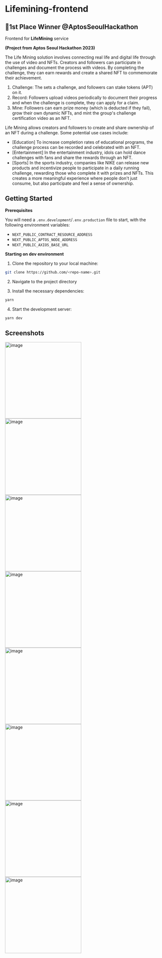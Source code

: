 # Lifemining-frontend
## 🥇1st Place Winner @AptosSeoulHackathon

Frontend for **LifeMining** service

__(Project from Aptos Seoul Hackathon 2023)__

The Life Mining solution involves connecting real life and digital life through the use of video and NFTs. Creators and followers can participate in challenges and document the process with videos. By completing the challenge, they can earn rewards and create a shared NFT to commemorate their achievement.

1. Challenge: The   sets a challenge, and followers can stake tokens (APT) on it.
2. Record: Followers upload videos periodically to document their progress and when the challenge is complete, they can apply for a claim.
3. Mine: Followers can earn prize money (which is deducted if they fail), grow their own dynamic NFTs, and mint the group's challenge certification video as an NFT.

Life Mining allows creators and followers to create and share ownership of an NFT during a challenge. Some potential use cases include:
- [Education] To increase completion rates of educational programs, the challenge process can be recorded and celebrated with an NFT.
- [Entertainment] In the entertainment industry, idols can hold dance challenges with fans and share the rewards through an NFT.
- [Sports] In the sports industry, companies like NIKE can release new products and incentivize people to participate in a daily running challenge, rewarding those who complete it with prizes and NFTs. This creates a more meaningful experience where people don't just consume, but also participate and feel a sense of ownership.


## Getting Started

**Prerequisites**

You will need a ```.env.development```/```.env.production``` file to start, with the following environment variables:
- ```NEXT_PUBLIC_CONTRACT_RESOURCE_ADDRESS```
- ```NEXT_PUBLIC_APTOS_NODE_ADDRESS```
- ```NEXT_PUBLIC_AXIOS_BASE_URL```


**Starting on dev environment**

1. Clone the repository to your local machine:

```bash
git clone https://github.com/<repo-name>.git
```

2. Navigate to the project directory

3. Install the necessary dependencies:

```bash
yarn
```

4. Start the development server:

```bash
yarn dev
```

## Screenshots
<img width="252" alt="image" src="https://user-images.githubusercontent.com/84962016/217451813-c588996e-948f-430c-b1dd-bb19aeb789ce.png">
<img width="252" alt="image" src="https://user-images.githubusercontent.com/84962016/217451886-3228dcb9-7005-4f37-97be-c24a4194982b.png">
<img width="252" alt="image" src="https://user-images.githubusercontent.com/84962016/217451947-222f345a-8053-455f-8606-1fbe3522df88.png">
<img width="252" alt="image" src="https://user-images.githubusercontent.com/84962016/217452371-e71a82af-fb70-4e88-928a-f085fc043e84.png">
<img width="252" alt="image" src="https://user-images.githubusercontent.com/84962016/217452042-e096ffdd-e585-4302-92f3-a31062f17fda.png">
<img width="252" alt="image" src="https://user-images.githubusercontent.com/84962016/217452075-e207b2c3-a499-4ac0-9459-c4a1de963650.png">
<img width="252" alt="image" src="https://user-images.githubusercontent.com/84962016/217452185-57f52da8-3157-4578-a45d-164e833cf4b5.png">
<img width="252" alt="image" src="https://user-images.githubusercontent.com/84962016/217452582-c4f9fdea-f8a3-42b8-900a-a61382730ea2.png">



